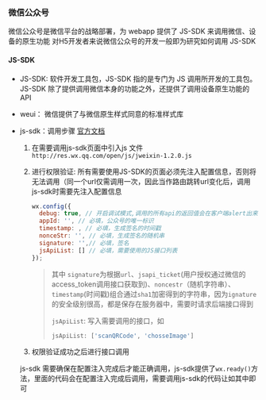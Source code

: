 ### 微信公众号
微信公众号是微信平台的战略部署，为 webapp 提供了 JS-SDK 来调用微信、设备的原生功能
对H5开发者来说微信公众号的开发一般即为研究如何调用 JS-SDK 

#### JS-SDK
- JS-SDK: 软件开发工具包，JS-SDK 指的是专门为 JS 调用所开发的工具包。JS-SDK 除了提供调用微信本身的功能之外，还提供了调用设备原生功能的 API

- weui： 微信提供了与微信原生样式同意的标准样式库

- js-sdk：调用步骤 [官方文档](https://mp.weixin.qq.com/wiki?t=resource/res_main&id=mp1421141115)
  1. 在需要调用js-sdk页面中引入js 文件`http://res.wx.qq.com/open/js/jweixin-1.2.0.js`

  2. 进行权限验证:
    所有需要使用JS-SDK的页面必须先注入配置信息，否则将无法调用（同一个url仅需调用一次，因此当作路由跳转url变化后，调用js-sdk时需要先注入配置信息
      ```javascript
      wx.config({
        debug: true, // 开启调试模式,调用的所有api的返回值会在客户端alert出来，若要查看传入的参数，可以在pc端打开，参数信息会通过log打出，仅在pc端时才会打印。
        appId: '', // 必填，公众号的唯一标识
        timestamp: , // 必填，生成签名的时间戳
        nonceStr: '', // 必填，生成签名的随机串
        signature: '',// 必填，签名
        jsApiList: [] // 必填，需要使用的JS接口列表
      });
      ```
      > 其中 `signature`为根据`url`、`jsapi_ticket`(用户授权通过微信的access_token调用接口获取到)、`noncestr`（随机字符串）、`timestamp`(时间戳)组合通过`sha1`加密得到的字符串，因为`ignature`的安全级别很高，都是保存在服务器中，需要时请求后端接口得到
      >
      > `jsApiList`: 写入需要调用的接口，如
      > ```javascript
      > jsApiList: ['scanQRCode', 'chosseImage']
      > ```
      
  3. 权限验证成功之后进行接口调用
  
    js-sdk 需要确保在配置注入完成后才能正确调用，js-sdk提供了`wx.ready()`方法，里面的代码会在配置注入完成后调用，需要调用js-sdk的代码让如其中即可
